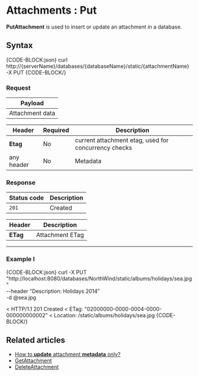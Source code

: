 # Attachments : Put

**PutAttachment** is used to insert or update an attachment in a database.

## Syntax

{CODE-BLOCK:json}
curl \
	http://{serverName}/databases/{databaseName}/static/{attachmentName} \
	-X PUT
{CODE-BLOCK/}

### Request

| Payload |
| ------- |
| Attachment data |

| Header | Required | Description |
| --------| ------- | --- |
| **Etag** | No | current attachment etag, used for concurrency checks |
| any header | No |  Metadata |


### Response

| Status code | Description |
| ----------- | - |
| `201` | Created |

| Header | Description |
| -------- | - |
| **ETag** | Attachment ETag |

<hr />

### Example I

{CODE-BLOCK:json}
curl -X PUT "http://localhost:8080/databases/NorthWind/static/albums/holidays/sea.jpg"  \
	--header "Description: Holidays 2014" \
	-d @sea.jpg

< HTTP/1.1 201 Created
< ETag: "02000000-0000-0004-0000-000000000002"
< Location: /static/albums/holidays/sea.jpg
{CODE-BLOCK/}

## Related articles

- [How to **update** attachment **metadata** only?](../../../client-api/commands/attachments/how-to/update-attachment-metadata-only)  
- [GetAttachment](../../../client-api/commands/attachments/get)  
- [DeleteAttachment](../../../client-api/commands/attachments/delete)  